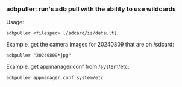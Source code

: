 ### adbpuller: run's adb pull with the ability to use wildcards

Usage: 

```adbpuller <filespec> [/sdcard/is/default]```

Example, get the camera images for 20240809 that are on /sdcard:

```adbpuller "20240809*jpg"```

Example, get appmanager.conf from /system/etc:

```adbpuller appmanager.conf system/etc```

